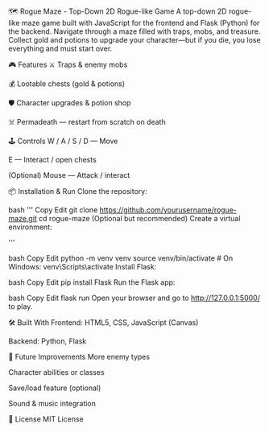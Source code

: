 🗺️ Rogue Maze - Top-Down 2D Rogue-like Game
A top-down 2D rogue-like maze game built with JavaScript for the frontend and Flask (Python) for the backend. Navigate through a maze filled with traps, mobs, and treasure. Collect gold and potions to upgrade your character—but if you die, you lose everything and must start over.


🎮 Features
⚔️ Traps & enemy mobs

💰 Lootable chests (gold & potions)

🛡️ Character upgrades & potion shop

☠️ Permadeath — restart from scratch on death


🕹️ Controls
W / A / S / D — Move

E — Interact / open chests

(Optional) Mouse — Attack / interact


📦 Installation & Run
Clone the repository:

bash
'''
Copy
Edit
git clone https://github.com/yourusername/rogue-maze.git
cd rogue-maze
(Optional but recommended) Create a virtual environment:

'''

bash
Copy
Edit
python -m venv venv
source venv/bin/activate  # On Windows: venv\Scripts\activate
Install Flask:

bash
Copy
Edit
pip install Flask
Run the Flask app:

bash
Copy
Edit
flask run
Open your browser and go to http://127.0.0.1:5000/ to play.

🛠️ Built With
Frontend: HTML5, CSS, JavaScript (Canvas)

Backend: Python, Flask

🚧 Future Improvements
More enemy types

Character abilities or classes

Save/load feature (optional)

Sound & music integration

📄 License
MIT License
